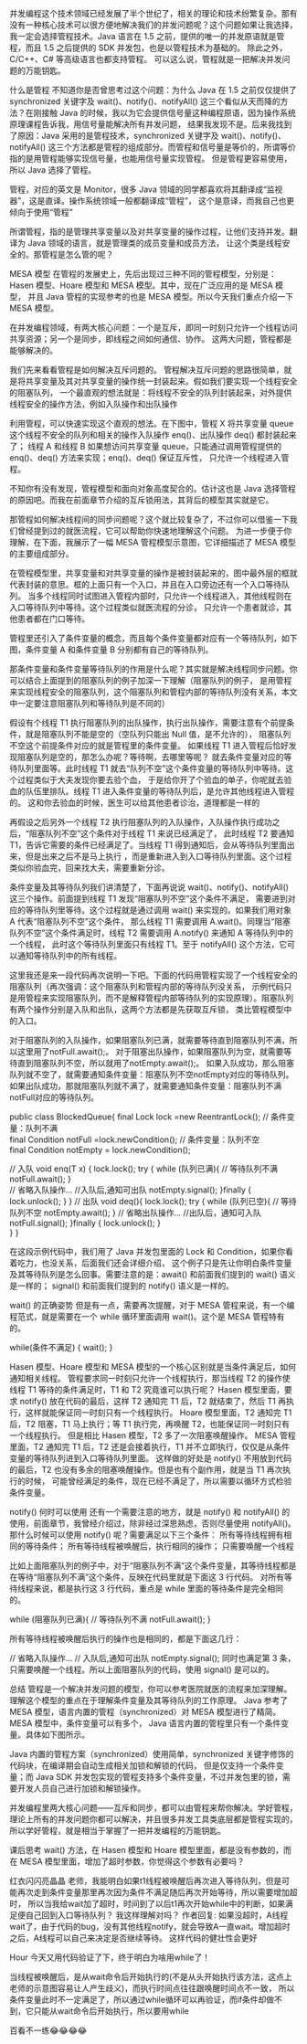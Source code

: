 并发编程这个技术领域已经发展了半个世纪了，相关的理论和技术纷繁复杂。那有没有一种核心技术可以很方便地解决我们的并发问题呢？这个问题如果让我选择，
我一定会选择管程技术。Java 语言在 1.5 之前，提供的唯一的并发原语就是管程，而且 1.5 之后提供的 SDK 并发包，也是以管程技术为基础的。
除此之外，C/C++、C# 等高级语言也都支持管程。
可以这么说，管程就是一把解决并发问题的万能钥匙。

什么是管程
不知道你是否曾思考过这个问题：为什么 Java 在 1.5 之前仅仅提供了 synchronized 关键字及 wait()、notify()、notifyAll() 
这三个看似从天而降的方法？在刚接触 Java 的时候，我以为它会提供信号量这种编程原语，因为操作系统原理课程告诉我，用信号量能解决所有并发问题，
结果我发现不是。后来我找到了原因：Java 采用的是管程技术，synchronized 关键字及 wait()、notify()、notifyAll() 
这三个方法都是管程的组成部分。而管程和信号量是等价的，所谓等价指的是用管程能够实现信号量，也能用信号量实现管程。
但是管程更容易使用，所以 Java 选择了管程。

管程，对应的英文是 Monitor，很多 Java 领域的同学都喜欢将其翻译成“监视器”，这是直译。操作系统领域一般都翻译成“管程”，
这个是意译，而我自己也更倾向于使用“管程”

所谓管程，指的是管理共享变量以及对共享变量的操作过程，让他们支持并发。翻译为 Java 领域的语言，就是管理类的成员变量和成员方法，
让这个类是线程安全的。那管程是怎么管的呢？

MESA 模型
在管程的发展史上，先后出现过三种不同的管程模型，分别是：Hasen 模型、Hoare 模型和 MESA 模型。其中，现在广泛应用的是 MESA 模型，
并且 Java 管程的实现参考的也是 MESA 模型。所以今天我们重点介绍一下 MESA 模型。

在并发编程领域，有两大核心问题：一个是互斥，即同一时刻只允许一个线程访问共享资源；另一个是同步，即线程之间如何通信、协作。
这两大问题，管程都是能够解决的。

我们先来看看管程是如何解决互斥问题的。
管程解决互斥问题的思路很简单，就是将共享变量及其对共享变量的操作统一封装起来。假如我们要实现一个线程安全的阻塞队列，
一个最直观的想法就是：将线程不安全的队列封装起来，对外提供线程安全的操作方法，例如入队操作和出队操作

利用管程，可以快速实现这个直观的想法。在下图中，管程 X 将共享变量 queue 这个线程不安全的队列和相关的操作入队操作 enq()、出队操作 deq() 都封装起来了；
线程 A 和线程 B 如果想访问共享变量 queue，只能通过调用管程提供的 enq()、deq() 方法来实现；enq()、deq() 保证互斥性，
只允许一个线程进入管程。

不知你有没有发现，管程模型和面向对象高度契合的。估计这也是 Java 选择管程的原因吧。而我在前面章节介绍的互斥锁用法，其背后的模型其实就是它。




那管程如何解决线程间的同步问题呢？这个就比较复杂了，不过你可以借鉴一下我们曾经提到过的就医流程，它可以帮助你快速地理解这个问题。
为进一步便于你理解，在下面，我展示了一幅 MESA 管程模型示意图，它详细描述了 MESA 模型的主要组成部分。

在管程模型里，共享变量和对共享变量的操作是被封装起来的，图中最外层的框就代表封装的意思。框的上面只有一个入口，并且在入口旁边还有一个入口等待队列。
当多个线程同时试图进入管程内部时，只允许一个线程进入，其他线程则在入口等待队列中等待。这个过程类似就医流程的分诊，
只允许一个患者就诊，其他患者都在门口等待。

管程里还引入了条件变量的概念，而且每个条件变量都对应有一个等待队列，如下图，条件变量 A 和条件变量 B 分别都有自己的等待队列。

那条件变量和条件变量等待队列的作用是什么呢？其实就是解决线程同步问题。你可以结合上面提到的阻塞队列的例子加深一下理解（阻塞队列的例子，
是用管程来实现线程安全的阻塞队列，这个阻塞队列和管程内部的等待队列没有关系，本文中一定要注意阻塞队列和等待队列是不同的）

假设有个线程 T1 执行阻塞队列的出队操作，执行出队操作，需要注意有个前提条件，就是阻塞队列不能是空的（空队列只能出 Null 值，是不允许的），
阻塞队列不空这个前提条件对应的就是管程里的条件变量。 如果线程 T1 进入管程后恰好发现阻塞队列是空的，那怎么办呢？等待啊，去哪里等呢？
就去条件变量对应的等待队列里面等。此时线程 T1 就去“队列不空”这个条件变量的等待队列中等待。这个过程类似于大夫发现你要去验个血，
于是给你开了个验血的单子，你呢就去验血的队伍里排队。线程 T1 进入条件变量的等待队列后，是允许其他线程进入管程的。
这和你去验血的时候，医生可以给其他患者诊治，道理都是一样的

再假设之后另外一个线程 T2 执行阻塞队列的入队操作，入队操作执行成功之后，“阻塞队列不空”这个条件对于线程 T1 来说已经满足了，
此时线程 T2 要通知 T1，告诉它需要的条件已经满足了。当线程 T1 得到通知后，会从等待队列里面出来，但是出来之后不是马上执行
，而是重新进入到入口等待队列里面。这个过程类似你验血完，回来找大夫，需要重新分诊。

条件变量及其等待队列我们讲清楚了，下面再说说 wait()、notify()、notifyAll() 这三个操作。前面提到线程 T1 发现“阻塞队列不空”这个条件不满足，
需要进到对应的等待队列里等待。这个过程就是通过调用 wait() 来实现的。如果我们用对象 A 代表“阻塞队列不空”这个条件，
那么线程 T1 需要调用 A.wait()。同理当“阻塞队列不空”这个条件满足时，线程 T2 需要调用 A.notify() 来通知 A 等待队列中的一个线程，
此时这个等待队列里面只有线程 T1。至于 notifyAll() 这个方法，它可以通知等待队列中的所有线程。

这里我还是来一段代码再次说明一下吧。下面的代码用管程实现了一个线程安全的阻塞队列（再次强调：这个阻塞队列和管程内部的等待队列没关系，
示例代码只是用管程来实现阻塞队列，而不是解释管程内部等待队列的实现原理）。阻塞队列有两个操作分别是入队和出队，这两个方法都是先获取互斥锁，
类比管程模型中的入口。

对于阻塞队列的入队操作，如果阻塞队列已满，就需要等待直到阻塞队列不满，所以这里用了notFull.await();。
对于阻塞出队操作，如果阻塞队列为空，就需要等待直到阻塞队列不空，所以就用了notEmpty.await();。
如果入队成功，那么阻塞队列就不空了，就需要通知条件变量：阻塞队列不空notEmpty对应的等待队列。
如果出队成功，那就阻塞队列就不满了，就需要通知条件变量：阻塞队列不满notFull对应的等待队列。


public class BlockedQueue<T>{
  final Lock lock =new ReentrantLock();
  // 条件变量：队列不满  
  final Condition notFull =lock.newCondition();
  // 条件变量：队列不空  
  final Condition notEmpty =
    lock.newCondition();

  // 入队
  void enq(T x) {
    lock.lock();
    try {
      while (队列已满){
        // 等待队列不满 
        notFull.await();
      }  
      // 省略入队操作...
      //入队后,通知可出队
      notEmpty.signal();
    }finally {
      lock.unlock();
    }
  }
  // 出队
  void deq(){
    lock.lock();
    try {
      while (队列已空){
        // 等待队列不空
        notEmpty.await();
      }
      // 省略出队操作...
      //出队后，通知可入队
      notFull.signal();
    }finally {
      lock.unlock();
    }  
  }
}


在这段示例代码中，我们用了 Java 并发包里面的 Lock 和 Condition，如果你看着吃力，也没关系，后面我们还会详细介绍，
这个例子只是先让你明白条件变量及其等待队列是怎么回事。需要注意的是：await() 和前面我们提到的 wait() 语义是一样的；
signal() 和前面我们提到的 notify() 语义是一样的。

wait() 的正确姿势
但是有一点，需要再次提醒，对于 MESA 管程来说，有一个编程范式，就是需要在一个 while 循环里面调用 wait()。这个是 MESA 管程特有的。

while(条件不满足) {
  wait();
}

Hasen 模型、Hoare 模型和 MESA 模型的一个核心区别就是当条件满足后，如何通知相关线程。
管程要求同一时刻只允许一个线程执行，那当线程 T2 的操作使线程 T1 等待的条件满足时，T1 和 T2 究竟谁可以执行呢？
Hasen 模型里面，要求 notify() 放在代码的最后，这样 T2 通知完 T1 后，T2 就结束了，然后 T1 再执行，这样就能保证同一时刻只有一个线程执行。
Hoare 模型里面，T2 通知完 T1 后，T2 阻塞，T1 马上执行；等 T1 执行完，再唤醒 T2，也能保证同一时刻只有一个线程执行。
  但是相比 Hasen 模型，T2 多了一次阻塞唤醒操作。
MESA 管程里面，T2 通知完 T1 后，T2 还是会接着执行，T1 并不立即执行，仅仅是从条件变量的等待队列进到入口等待队列里面。
   这样做的好处是 notify() 不用放到代码的最后，T2 也没有多余的阻塞唤醒操作。但是也有个副作用，就是当 T1 再次执行的时候，
   可能曾经满足的条件，现在已经不满足了，所以需要以循环方式检验条件变量。
   
notify() 何时可以使用
还有一个需要注意的地方，就是 notify() 和 notifyAll() 的使用，前面章节，我曾经介绍过，除非经过深思熟虑，否则尽量使用 notifyAll()。
那什么时候可以使用 notify() 呢？需要满足以下三个条件：
所有等待线程拥有相同的等待条件；
所有等待线程被唤醒后，执行相同的操作；
只需要唤醒一个线程   

比如上面阻塞队列的例子中，对于“阻塞队列不满”这个条件变量，其等待线程都是在等待“阻塞队列不满”这个条件，反映在代码里就是下面这 3 行代码。
对所有等待线程来说，都是执行这 3 行代码，重点是 while 里面的等待条件是完全相同的。


while (阻塞队列已满){
  // 等待队列不满
  notFull.await();
}

所有等待线程被唤醒后执行的操作也是相同的，都是下面这几行：


// 省略入队操作...
// 入队后,通知可出队
notEmpty.signal();
同时也满足第 3 条，只需要唤醒一个线程。所以上面阻塞队列的代码，使用 signal() 是可以的。


总结
管程是一个解决并发问题的模型，你可以参考医院就医的流程来加深理解。理解这个模型的重点在于理解条件变量及其等待队列的工作原理。
Java 参考了 MESA 模型，语言内置的管程（synchronized）对 MESA 模型进行了精简。MESA 模型中，条件变量可以有多个，
Java 语言内置的管程里只有一个条件变量。具体如下图所示。

Java 内置的管程方案（synchronized）使用简单，synchronized 关键字修饰的代码块，在编译期会自动生成相关加锁和解锁的代码，
但是仅支持一个条件变量；而 Java SDK 并发包实现的管程支持多个条件变量，不过并发包里的锁，需要开发人员自己进行加锁和解锁操作。

并发编程里两大核心问题——互斥和同步，都可以由管程来帮你解决。学好管程，理论上所有的并发问题你都可以解决，并且很多并发工具类底层都是管程实现的，
所以学好管程，就是相当于掌握了一把并发编程的万能钥匙。

课后思考
wait() 方法，在 Hasen 模型和 Hoare 模型里面，都是没有参数的，而在 MESA 模型里面，增加了超时参数，你觉得这个参数有必要吗？

红衣闪闪亮晶晶
老师，我能明白如果t1线程被唤醒后再次进入等待队列，但是可能再次走到条件变量那里再次因为条件不满足随后再次开始等待，所以需要增加超时，
所以当我给wait加了超时，时间到了以后t1再次开始while中的判断，如果满足便自己回到入口等待队列？
我这样理解对吗？
作者回复: 如果没超时，A线程wait了，由于代码的bug，没有其他线程notify，就会导致A一直wait。增加超时之后，A线程可以自己来决定是否继续等待。
这样代码的健壮性会更好

Hour
今天又用代码验证了下，终于明白为啥用while了！

当线程被唤醒后，是从wait命令后开始执行的(不是从头开始执行该方法，这点上老师的示意图容易让人产生歧义)，而执行时间点往往跟唤醒时间点不一致，
所以条件变量此时不一定满足了，所以通过while循环可以再验证，而if条件却做不到，它只能从wait命令后开始执行，所以要用while

百看不一练😂😂😂😂


